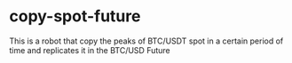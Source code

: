 # copy-spot-future

This is a robot that copy the peaks of BTC/USDT spot in a certain period of time and replicates it in the BTC/USD Future
